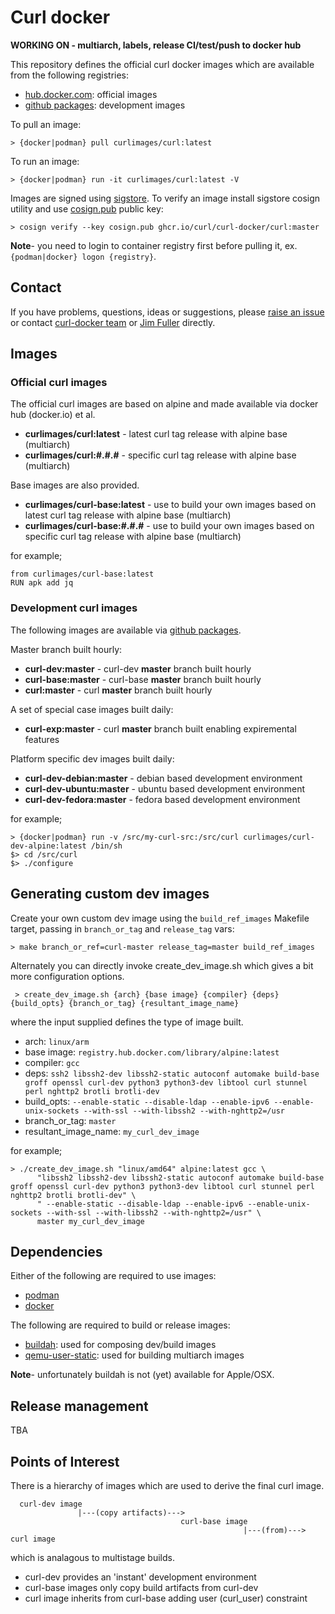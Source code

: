 # Curl docker

**WORKING ON - multiarch, labels, release CI/test/push to docker hub**

This repository defines the official curl docker images which are available from the following registries:
* [hub.docker.com](https://hub.docker.com/r/curlimages/curl): official images
* [github packages](https://github.com/orgs/curl/packages): development images

To pull an image:
```
> {docker|podman} pull curlimages/curl:latest
```
To run an image:
```
> {docker|podman} run -it curlimages/curl:latest -V
```

Images are signed using [sigstore](https://www.sigstore.dev/). To verify an image install 
sigstore cosign utility and use [cosign.pub](cosign.pub) public key:
```
> cosign verify --key cosign.pub ghcr.io/curl/curl-docker/curl:master
```

**Note**- you need to login to container registry first before pulling it, ex. `{podman|docker} logon {registry}`.

## Contact

If you have problems, questions, ideas or suggestions, please [raise an issue](https://github.com/curl/curl-docker/issues) or contact [curl-docker team](curl-docker@haxx.se)
or [Jim Fuller](jim.fuller@webcomposite.com) directly.

## Images

### Official curl images
The official curl images are based on alpine and made available via docker hub (docker.io) et al.
* **curlimages/curl:latest** - latest curl tag release with alpine base (multiarch)
* **curlimages/curl:#.#.#** - specific curl tag release with alpine base (multiarch)

Base images are also provided.
* **curlimages/curl-base:latest** - use to build your own images based on latest curl tag release with alpine base (multiarch)
* **curlimages/curl-base:#.#.#** - use to build your own images based on specific curl tag release with alpine base (multiarch)

for example;
```
from curlimages/curl-base:latest
RUN apk add jq
```

### Development curl images

The following images are available via [github packages](https://github.com/orgs/curl/packages).

Master branch built hourly:
* **curl-dev:master** - curl-dev **master** branch built hourly
* **curl-base:master** - curl-base **master** branch built hourly
* **curl:master** - curl **master** branch built hourly

A set of special case images built daily:
* **curl-exp:master** - curl **master** branch built enabling expiremental features

Platform specific dev images built daily:
* **curl-dev-debian:master** - debian based development environment
* **curl-dev-ubuntu:master** - ubuntu based development environment
* **curl-dev-fedora:master** - fedora based development environment

for example; 
```
> {docker|podman} run -v /src/my-curl-src:/src/curl curlimages/curl-dev-alpine:latest /bin/sh
$> cd /src/curl
$> ./configure
```

## Generating custom dev images
Create your own custom dev image using the `build_ref_images` Makefile target, passing in `branch_or_tag` and `release_tag` vars:
```commandline
> make branch_or_ref=curl-master release_tag=master build_ref_images
```
Alternately you can directly invoke create_dev_image.sh which gives a bit more configuration options.
```
 > create_dev_image.sh {arch} {base image} {compiler} {deps} {build_opts} {branch_or_tag} {resultant_image_name}
```
where the input supplied defines the type of image built.
* arch: `linux/arm`
* base image: `registry.hub.docker.com/library/alpine:latest`
* compiler: `gcc`
* deps: `ssh2 libssh2-dev libssh2-static autoconf automake build-base groff openssl curl-dev python3 python3-dev libtool curl stunnel perl nghttp2 brotli brotli-dev`
* build_opts: `--enable-static --disable-ldap --enable-ipv6 --enable-unix-sockets --with-ssl --with-libssh2 --with-nghttp2=/usr`
* branch_or_tag: `master`
* resultant_image_name: `my_curl_dev_image`

for example;
```commandline
> ./create_dev_image.sh "linux/amd64" alpine:latest gcc \
      "libssh2 libssh2-dev libssh2-static autoconf automake build-base groff openssl curl-dev python3 python3-dev libtool curl stunnel perl nghttp2 brotli brotli-dev" \
      " --enable-static --disable-ldap --enable-ipv6 --enable-unix-sockets --with-ssl --with-libssh2 --with-nghttp2=/usr" \
      master my_curl_dev_image
```
## Dependencies

Either of the following are required to use images:
* [podman](https://podman.io/getting-started/) 
* [docker](https://docs.docker.com/get-docker/)

The following are required to build or release images: 
* [buildah](https://buildah.io/): used for composing dev/build images
* [qemu-user-static](https://github.com/multiarch/qemu-user-static): used for building multiarch images

**Note**- unfortunately buildah is not (yet) available for Apple/OSX.

## Release management

TBA

## Points of Interest

There is a hierarchy of images which are used to derive the final curl image.
```
  curl-dev image 
               |---(copy artifacts)---> 
                                      curl-base image 
                                                    |---(from)---> curl image
```
which is analagous to multistage builds.

* curl-dev provides an 'instant' development environment
* curl-base images only copy build artifacts from curl-dev
* curl image inherits from curl-base adding user (curl_user) constraint

